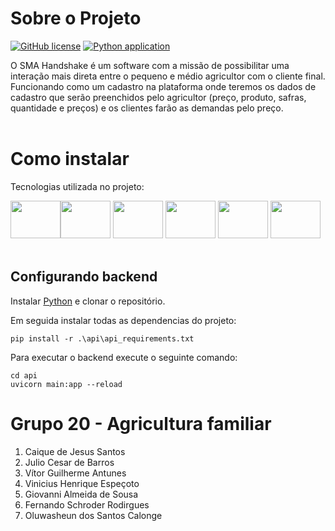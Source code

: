 # Sobre o Projeto

[![GitHub license](https://img.shields.io/github/license/ES-UFABC/SMA-Handshake-Eng-Software-2022.1-)](https://github.com/ES-UFABC/SMA-Handshake-Eng-Software-2022.1-/blob/main/LICENSE)
[![Python application](https://github.com/ES-UFABC/SMA-Handshake-Eng-Software-2022.1-/actions/workflows/python-app.yml/badge.svg)](https://github.com/ES-UFABC/SMA-Handshake-Eng-Software-2022.1-/actions/workflows/python-app.yml)

O SMA Handshake é um software com a missão de possibilitar uma interação mais direta entre o pequeno e médio agricultor com o cliente final. Funcionando como um cadastro na plataforma onde teremos os dados de cadastro que serão preenchidos pelo agricultor (preço, produto, safras, quantidade e preços) e os clientes farão as demandas pelo preço.
<br/><br/>

# Como instalar

Tecnologias utilizada no projeto:


<img height="60" width="80" src="https://cdn.jsdelivr.net/gh/devicons/devicon/icons/git/git-original.svg"/><img height="60" width="80" src="https://cdn.jsdelivr.net/gh/devicons/devicon/icons/html5/html5-original.svg"/>
<img height="60" width="80" src="https://cdn.jsdelivr.net/gh/devicons/devicon/icons/css3/css3-original.svg"/>
<img height="60" width="80" src="https://cdn.jsdelivr.net/gh/devicons/devicon/icons/react/react-original.svg"/>
<img height="60" width="80" src="https://cdn.jsdelivr.net/gh/devicons/devicon/icons/python/python-original.svg"/>
<img height="60" width="80" src="https://cdn.jsdelivr.net/gh/devicons/devicon/icons/sqlite/sqlite-original.svg"/>
<br/><br/>

## Configurando backend

Instalar <a href="https://www.python.org/">Python</a> e clonar o repositório.

Em seguida instalar todas as dependencias do projeto:

<pre><code>pip install -r .\api\api_requirements.txt
</code></pre>

Para executar o backend execute o seguinte comando:

<pre><code>cd api
uvicorn main:app --reload
</code></pre>

# Grupo 20 - Agricultura familiar

1. Caique de Jesus Santos
1. Julio Cesar de Barros
1. Vítor Guilherme Antunes
1. Vinicius Henrique Espeçoto
1. Giovanni Almeida de Sousa
1. Fernando Schroder Rodirgues
1. Oluwasheun dos Santos Calonge

